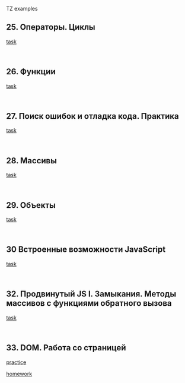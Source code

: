 TZ examples
<br>
<h2>25. Операторы. Циклы</h2>
<p><a href="https://github.com/vladeismont/adukarsummerjavascript/blob/main/1/index.js">task</a></p>
<br>
<h2>26. Функции</h2>
<p><a href="https://github.com/vladeismont/adukarsummerjavascript/blob/main/1/functions.js">task</a></p>
<br>
<h2>27. Поиск ошибок и отладка кода. Практика</h2>
<p><a href="https://github.com/vladeismont/adukarsummerjavascript/blob/main/1/sixPractice.js">task</a></p>
<br>
<h2>28. Массивы</h2>
<p><a href="https://github.com/vladeismont/adukarsummerjavascript/blob/main/1/4%20massives.js">task</a></p>
<br>
<h2>29. Объекты</h2>
<p><a href="https://github.com/vladeismont/adukarsummerjavascript/blob/main/1/objects.js">task</a></p>
<br>
<h2>30 Встроенные возможности JavaScript</h2>
<p><a href="https://github.com/vladeismont/adukarsummerjavascript/blob/main/1/builtin%20capabilities.js">task</a></p>
<br>
<h2>32. Продвинутый JS I. Замыкания. Методы массивов с функциями обратного вызова</h2>
<p><a href="https://github.com/vladeismont/adukarsummerjavascript/blob/main/1/advancedJS.js">task</a></p>
<br>
<h2>33. DOM. Работа со страницей</h2>
<p><a href="https://github.com/vladeismont/adukarsummerjavascript/blob/main/1/DOM.js">practice</a></p>
<p><a href="https://github.com/vladeismont/adukarsummerjavascript/blob/main/1/DOM-hw.js">homework</a></p>
<br>
